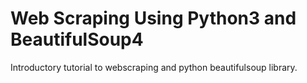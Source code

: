 # Web Scraping Using Python3 and BeautifulSoup4
 Introductory tutorial to webscraping and python beautifulsoup library. 

